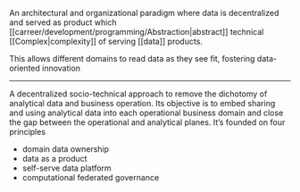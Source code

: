 An architectural and organizational paradigm where data is decentralized and served as product which [[carreer/development/programming/Abstraction|abstract]] technical [[Complex|complexity]] of serving [[data]] products.

This allows different domains to read data as they see fit, fostering data-oriented innovation

---

A decentralized socio-technical approach to remove the dichotomy of analytical data and business operation. Its objective is to embed sharing and using analytical data into each operational business domain and close the gap between the operational and analytical planes. It’s founded on four principles

- domain data ownership
- data as a product
- self-serve data platform
- computational federated governance
